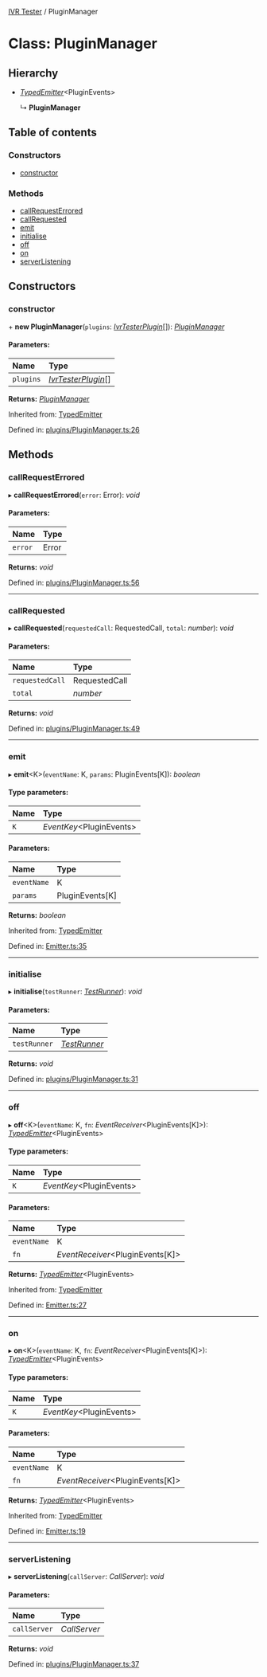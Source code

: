 [IVR Tester](../README.md) / PluginManager

# Class: PluginManager

## Hierarchy

* [*TypedEmitter*](typedemitter.md)<PluginEvents\>

  ↳ **PluginManager**

## Table of contents

### Constructors

- [constructor](pluginmanager.md#constructor)

### Methods

- [callRequestErrored](pluginmanager.md#callrequesterrored)
- [callRequested](pluginmanager.md#callrequested)
- [emit](pluginmanager.md#emit)
- [initialise](pluginmanager.md#initialise)
- [off](pluginmanager.md#off)
- [on](pluginmanager.md#on)
- [serverListening](pluginmanager.md#serverlistening)

## Constructors

### constructor

\+ **new PluginManager**(`plugins`: [*IvrTesterPlugin*](../interfaces/ivrtesterplugin.md)[]): [*PluginManager*](pluginmanager.md)

#### Parameters:

Name | Type |
:------ | :------ |
`plugins` | [*IvrTesterPlugin*](../interfaces/ivrtesterplugin.md)[] |

**Returns:** [*PluginManager*](pluginmanager.md)

Inherited from: [TypedEmitter](typedemitter.md)

Defined in: [plugins/PluginManager.ts:26](https://github.com/SketchingDev/ivr-tester/blob/4fcf579/packages/ivr-tester/src/plugins/PluginManager.ts#L26)

## Methods

### callRequestErrored

▸ **callRequestErrored**(`error`: Error): *void*

#### Parameters:

Name | Type |
:------ | :------ |
`error` | Error |

**Returns:** *void*

Defined in: [plugins/PluginManager.ts:56](https://github.com/SketchingDev/ivr-tester/blob/4fcf579/packages/ivr-tester/src/plugins/PluginManager.ts#L56)

___

### callRequested

▸ **callRequested**(`requestedCall`: RequestedCall, `total`: *number*): *void*

#### Parameters:

Name | Type |
:------ | :------ |
`requestedCall` | RequestedCall |
`total` | *number* |

**Returns:** *void*

Defined in: [plugins/PluginManager.ts:49](https://github.com/SketchingDev/ivr-tester/blob/4fcf579/packages/ivr-tester/src/plugins/PluginManager.ts#L49)

___

### emit

▸ **emit**<K\>(`eventName`: K, `params`: PluginEvents[K]): *boolean*

#### Type parameters:

Name | Type |
:------ | :------ |
`K` | *EventKey*<PluginEvents\> |

#### Parameters:

Name | Type |
:------ | :------ |
`eventName` | K |
`params` | PluginEvents[K] |

**Returns:** *boolean*

Inherited from: [TypedEmitter](typedemitter.md)

Defined in: [Emitter.ts:35](https://github.com/SketchingDev/ivr-tester/blob/4fcf579/packages/ivr-tester/src/Emitter.ts#L35)

___

### initialise

▸ **initialise**(`testRunner`: [*TestRunner*](../interfaces/testrunner.md)): *void*

#### Parameters:

Name | Type |
:------ | :------ |
`testRunner` | [*TestRunner*](../interfaces/testrunner.md) |

**Returns:** *void*

Defined in: [plugins/PluginManager.ts:31](https://github.com/SketchingDev/ivr-tester/blob/4fcf579/packages/ivr-tester/src/plugins/PluginManager.ts#L31)

___

### off

▸ **off**<K\>(`eventName`: K, `fn`: *EventReceiver*<PluginEvents[K]\>): [*TypedEmitter*](typedemitter.md)<PluginEvents\>

#### Type parameters:

Name | Type |
:------ | :------ |
`K` | *EventKey*<PluginEvents\> |

#### Parameters:

Name | Type |
:------ | :------ |
`eventName` | K |
`fn` | *EventReceiver*<PluginEvents[K]\> |

**Returns:** [*TypedEmitter*](typedemitter.md)<PluginEvents\>

Inherited from: [TypedEmitter](typedemitter.md)

Defined in: [Emitter.ts:27](https://github.com/SketchingDev/ivr-tester/blob/4fcf579/packages/ivr-tester/src/Emitter.ts#L27)

___

### on

▸ **on**<K\>(`eventName`: K, `fn`: *EventReceiver*<PluginEvents[K]\>): [*TypedEmitter*](typedemitter.md)<PluginEvents\>

#### Type parameters:

Name | Type |
:------ | :------ |
`K` | *EventKey*<PluginEvents\> |

#### Parameters:

Name | Type |
:------ | :------ |
`eventName` | K |
`fn` | *EventReceiver*<PluginEvents[K]\> |

**Returns:** [*TypedEmitter*](typedemitter.md)<PluginEvents\>

Inherited from: [TypedEmitter](typedemitter.md)

Defined in: [Emitter.ts:19](https://github.com/SketchingDev/ivr-tester/blob/4fcf579/packages/ivr-tester/src/Emitter.ts#L19)

___

### serverListening

▸ **serverListening**(`callServer`: *CallServer*): *void*

#### Parameters:

Name | Type |
:------ | :------ |
`callServer` | *CallServer* |

**Returns:** *void*

Defined in: [plugins/PluginManager.ts:37](https://github.com/SketchingDev/ivr-tester/blob/4fcf579/packages/ivr-tester/src/plugins/PluginManager.ts#L37)
